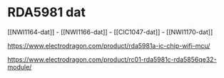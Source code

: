 
# RDA5981 dat 

[[NWI1164-dat]] - [[NWI1166-dat]] - [[CIC1047-dat]] - [[NWI1170-dat]]


https://www.electrodragon.com/product/rda5981a-ic-chip-wifi-mcu/

https://www.electrodragon.com/product/rc01-rda5981c-rda5856qe32-module/
